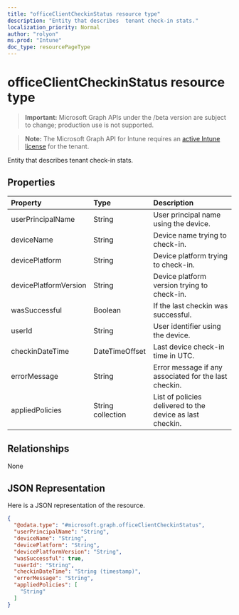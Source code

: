 ```yaml
---
title: "officeClientCheckinStatus resource type"
description: "Entity that describes  tenant check-in stats."
localization_priority: Normal
author: "rolyon"
ms.prod: "Intune"
doc_type: resourcePageType
---
```


# officeClientCheckinStatus resource type

> **Important:** Microsoft Graph APIs under the /beta version are subject to change; production use is not supported.

> **Note:** The Microsoft Graph API for Intune requires an [active Intune license](https://go.microsoft.com/fwlink/?linkid=839381) for the tenant.

Entity that describes  tenant check-in stats.
## Properties
|Property|Type|Description|
|:---|:---|:---|
|userPrincipalName|String|User principal name using the device.|
|deviceName|String|Device name trying to check-in.|
|devicePlatform|String|Device platform trying to check-in.|
|devicePlatformVersion|String|Device platform version trying to check-in.|
|wasSuccessful|Boolean|If the last checkin was successful.|
|userId|String|User identifier using the device.|
|checkinDateTime|DateTimeOffset|Last device check-in time in UTC.|
|errorMessage|String|Error message if any associated for the last checkin.|
|appliedPolicies|String collection|List of policies delivered to the device as last checkin.|

## Relationships
None

## JSON Representation
Here is a JSON representation of the resource.
<!-- {
  "blockType": "resource",
  "keyProperty": "id",
  "@odata.type": "microsoft.graph.officeClientCheckinStatus"
}
-->
``` json
{
  "@odata.type": "#microsoft.graph.officeClientCheckinStatus",
  "userPrincipalName": "String",
  "deviceName": "String",
  "devicePlatform": "String",
  "devicePlatformVersion": "String",
  "wasSuccessful": true,
  "userId": "String",
  "checkinDateTime": "String (timestamp)",
  "errorMessage": "String",
  "appliedPolicies": [
    "String"
  ]
}
```



